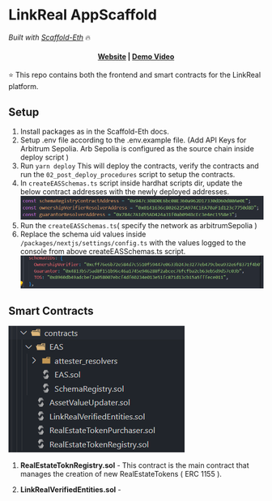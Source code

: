# LinkReal AppScaffold

<i>Built with [Scaffold-Eth](https://scaffoldeth.io)</i> 🔥

<h4 align="center">
  <a href="https://scaffoldeth.io">Website</a> | 
  <a href="https://docs.scaffoldeth.io">Demo Video</a>
</h4>

⭐ This repo contains both the frontend and smart contracts for the LinkReal platform.

## Setup

1. Install packages as in the Scaffold-Eth docs.
2. Setup .env file according to the .env.example file. (Add API Keys for Arbitrum Sepolia. Arb Sepolia is configured as the source chain inside deploy script )
3. Run `yarn deploy` This will deploy the contracts, verify the contracts and run the `02_post_deploy_procedures` script to setup the contracts.
3. In `createEASSchemas.ts` script inside hardhat scripts dir, update the below contract addresses with the newly deployed addresses.
![alt text](image-1.png) 
4. Run the `createEASSchemas.ts`( specify the network as arbitrumSepolia )
5. Replace the schema uid values inside `/packages/nextjs/settings/config.ts` with the values logged to the console from above createEASSchemas.ts script.
![alt text](image-2.png)

## Smart Contracts

![alt text](image.png)

1. **RealEstateToknRegistry.sol** - This contract is the main contract that manages the creation of new RealEstateTokens ( ERC 1155 ).

2. **LinkRealVerifiedEntities.sol** -
